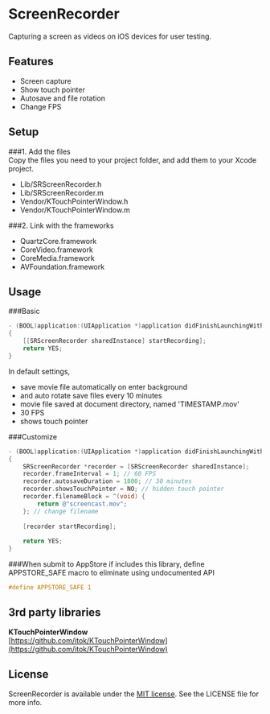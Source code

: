 ScreenRecorder
==============
Capturing a screen as videos on iOS devices for user testing.

## Features
* Screen capture
* Show touch pointer
* Autosave and file rotation
* Change FPS

## Setup

###1. Add the files  
Copy the files you need to your project folder, and add them to your Xcode project.
  * Lib/SRScreenRecorder.h
  * Lib/SRScreenRecorder.m
  * Vendor/KTouchPointerWindow.h
  * Vendor/KTouchPointerWindow.m

###2. Link with the frameworks
  * QuartzCore.framework
  * CoreVideo.framework
  * CoreMedia.framework
  * AVFoundation.framework

## Usage
###Basic  
```objective-c
- (BOOL)application:(UIApplication *)application didFinishLaunchingWithOptions:(NSDictionary *)launchOptions
{
    [[SRScreenRecorder sharedInstance] startRecording];
    return YES;
}
 ```

In default settings, 
* save movie file automatically on enter background
* and auto rotate save files every 10 minutes
* movie file saved at document directory, named 'TIMESTAMP.mov'
* 30 FPS
* shows touch pointer

###Customize  
```objective-c
- (BOOL)application:(UIApplication *)application didFinishLaunchingWithOptions:(NSDictionary *)launchOptions
{
    SRScreenRecorder *recorder = [SRScreenRecorder sharedInstance];
    recorder.frameInterval = 1; // 60 FPS
    recorder.autosaveDuration = 1800; // 30 minutes
    recorder.showsTouchPointer = NO; // hidden touch pointer
    recorder.filenameBlock = ^(void) {
        return @"screencast.mov";
    }; // change filename
    
    [recorder startRecording];
    
    return YES;
}
 ```

###When submit to AppStore if includes this library, define APPSTORE_SAFE macro to eliminate using undocumented API
```objective-c
#define APPSTORE_SAFE 1
 ```

## 3rd party libraries

**KTouchPointerWindow**  
[https://github.com/itok/KTouchPointerWindow](https://github.com/itok/KTouchPointerWindow)  
 
[Apache]: http://www.apache.org/licenses/LICENSE-2.0
[MIT]: http://www.opensource.org/licenses/mit-license.php
[GPL]: http://www.gnu.org/licenses/gpl.html
[BSD]: http://opensource.org/licenses/bsd-license.php

## License

ScreenRecorder is available under the [MIT license][MIT]. See the LICENSE file for more info.
